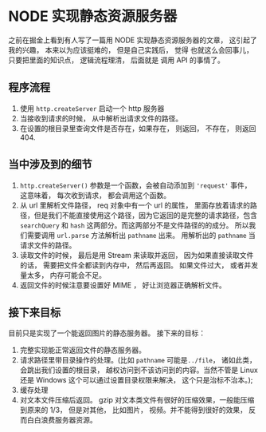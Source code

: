 # NODE 实现静态资源服务器

之前在掘金上看到有人写了一篇用 NODE 实现静态资源服务器的文章，
这引起了我的兴趣， 本来以为应该挺难的， 但是自己实践后， 觉得
也就这么会回事儿， 只要把里面的知识点， 逻辑流程理清， 后面就是
调用 API 的事情了。

## 程序流程
1. 使用 `http.createServer` 启动一个 http 服务器
2. 当接收到请求的时候， 从中解析出请求文件的路径。
3. 在设置的根目录里查询文件是否存在，如果存在， 则返回， 不存在， 则返回 404.

## 当中涉及到的细节
1. `http.createServer()` 参数是一个函数，会被自动添加到 `'request'` 事件， 这意味着， 每次收到请求， 都会调用这个函数。
2. 从 url 里解析文件路径， req 对象中有一个 url 的属性， 里面存放着请求的路径，但是我们不能直接使用这个路径，因为它返回的是完整的请求路径，包含 `searchQuery` 和 `hash` 这两部分。而这两部分不是文件路径的的成分。 所以我们需要调用 `url.parse` 方法解析出 `pathname` 出来。 用解析出的 `pathname` 当请求文件的路径。
3. 读取文件的时候， 最后是用 Stream 来读取并返回， 因为如果直接读取文件的话， 需要把文件全都读到内存中， 然后再返回。 如果文件过大， 或者并发量太多， 内存可能会不足。
4. 返回文件的时候注意要设置好 MIME ， 好让浏览器正确解析文件。

## 接下来目标

目前只是实现了一个能返回图片的静态服务器。
接下来的目标：
1. 完整实现能正常返回文件的静态服务器。
2. 请求路径里带目录操作的处理。(比如 `pathname` 可能是`../file`， 诸如此类， 会跳出我们设置的根目录， 越权访问到不该访问到的内容。当然不管是 Linux 还是 Windows 这个可以通过设置目录权限来解决， 这个只是治标不治本。);
3. 缓存处理
4. 对文本文件压缩后返回。 gzip 对文本类文件有很好的压缩效果，一般能压缩到原来的 1/3， 但是对其他， 比如图片， 视频。并不能得到很好的效果， 反而白白浪费服务器资源。